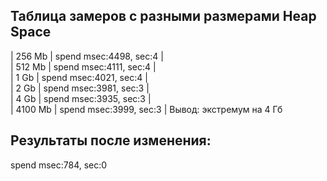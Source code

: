 ## Таблица замеров с разными размерами Heap Space
| 256 Mb | spend msec:4498, sec:4 |  
| 512 Mb | spend msec:4111, sec:4 |  
| 1 Gb   | spend msec:4021, sec:4 |  
| 2 Gb   | spend msec:3981, sec:3 |  
| 4 Gb   | spend msec:3935, sec:3 |  
| 4100 Mb   |  spend msec:3999, sec:3 |
Вывод: экстремум на 4 Гб

## Результаты после изменения:
spend msec:784, sec:0